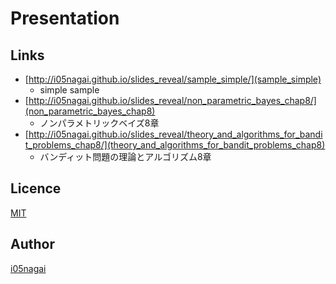# Presentation

## Links
* [http://i05nagai.github.io/slides_reveal/sample_simple/](sample_simple)
    * simple sample
* [http://i05nagai.github.io/slides_reveal/non_parametric_bayes_chap8/](non_parametric_bayes_chap8)
    * ノンパラメトリックベイズ8章
* [http://i05nagai.github.io/slides_reveal/theory_and_algorithms_for_bandit_problems_chap8/](theory_and_algorithms_for_bandit_problems_chap8)
    * バンディット問題の理論とアルゴリズム8章

## Licence

[MIT](https://opensource.org/licenses/MIT)

## Author

[i05nagai](https://github.com/i05nagai)

